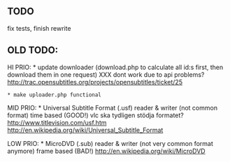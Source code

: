 ## TODO

fix tests, finish rewrite






## OLD TODO:

HI PRIO:
    * update downloader (download.php to calculate all id:s first, then download them in one request)
        XXX dont work due to api problems?
        http://trac.opensubtitles.org/projects/opensubtitles/ticket/25

    * make uploader.php functional



MID PRIO:
    * Universal Subtitle Format (.usf) reader & writer (not common format)
        time based (GOOD!)
        vlc ska tydligen stödja formatet?
        http://www.titlevision.com/usf.htm
        http://en.wikipedia.org/wiki/Universal_Subtitle_Format



LOW PRIO:
    * MicroDVD (.sub) reader & writer (not very common format anymore)
        frame based (BAD!)
        http://en.wikipedia.org/wiki/MicroDVD

